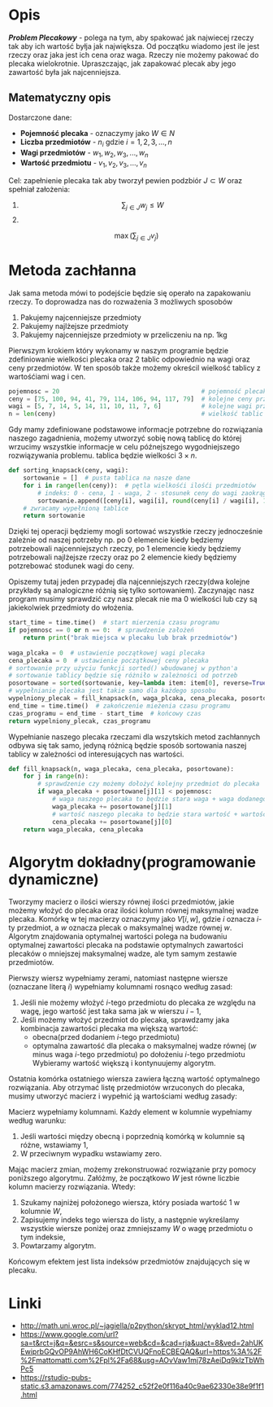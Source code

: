 # Opis 
***Problem Plecakowy*** - polega na tym, aby spakować jak najwiecej rzeczy tak aby ich wartość byłja jak największa. Od początku wiadomo jest ile jest rzeczy oraz jaka jest ich cena oraz waga. Rzeczy nie możemy pakować do plecaka wielokrotnie. Upraszczając, jak zapakować plecak aby jego zawartość była jak najcenniejsza.

## Matematyczny opis
Dostarczone dane:
- **Pojemność plecaka** - oznaczymy jako $W \in N$
- **Liczba przedmiotów** - $n_{i}$ gdzie $i=1,2,3,...,n$
- **Wagi przedmiotów** - $w_{1}, w_{2}, w_{3},...,w_{n}$ 
- **Wartość przedmiotu** - $v_{1}, v_{2}, v_{3},...,v_{n}$

Cel: zapełnienie plecaka tak aby tworzył pewien podzbiór $J \subset W$ oraz spełniał założenia:
1) $$\sum_{j \in J}{w_{j}\le W}$$
2) 
$$ \max ( \sum_{j \in J}{v_{j}}) $$

# Metoda zachłanna
Jak sama metoda mówi to podejście będzie się operało na zapakowaniu rzeczy.
To doprowadza nas do rozważenia 3 możliwych sposobów
1) Pakujemy najcenniejsze przedmioty
2) Pakujemy najlżejsze przedmioty
3) Pakujemy najcenniejsze przedmioty w przeliczeniu na np. 1kg

Pierwszym krokiem który wykonamy w naszym programie będzie zdefiniowanie wielkości plecaka oraz 2 tablic odpowiednio na wagi oraz ceny przedmiotów. W ten sposób także możemy okreścil wielkość tablicy z wartośćiami wag i cen.
```python
pojemnosc = 20                                       # pojemność plecaka
ceny = [75, 100, 94, 41, 79, 114, 106, 94, 117, 79]  # kolejne ceny przedmiotów
wagi = [5, 7, 14, 5, 14, 11, 10, 11, 7, 6]           # kolejne wagi przedmiotów
n = len(ceny)                                        # wielkość tablic
```

Gdy mamy zdefiniowane podstawowe informacje potrzebne do rozwiązania naszego zagadnienia, możemy utworzyć sobię nową tablicę do której wrzucimy wszystkie informacje  w celu późnejszego wygodniejszego rozwiązywania problemu. tablica będzie wielkości $3 \times n$.
```python
def sorting_knapsack(ceny, wagi):  
	sortowanie = []  # pusta tablica na nasze dane 
	for i in range(len(ceny)):  # pętla wielkośći ilośći przedmiotów
		# indeks: 0 - cena, 1 - waga, 2 - stosunek ceny do wagi zaokrąglody do 1 miejsca
		sortowanie.append([ceny[i], wagi[i], round(ceny[i] / wagi[i], 1)])  
	# zwracamy wypełnioną tablice
	return sortowanie
```

Dzięki tej operacji będziemy mogli sortować wszystkie rzeczy jednocześnie zależnie od naszej potrzeby np. po 0 elemencie kiedy będziemy potrzebowali najcenniejszych rzeczy, po 1 elemencie kiedy będziemy potrzebowali najlżejsze rzeczy oraz po 2 elemencie kiedy będziemy potzrebować stodunek wagi do ceny.

Opiszemy tutaj jeden przypadej dla najcenniejszych rzeczy(dwa kolejne przykłady są analogiczne różnią się tylko sortowaniem). Zaczynając nasz program musimy sprawdzić czy nasz plecak nie ma 0 wielkości lub czy są jakiekolwiek przedmioty do włożenia.
```python
start_time = time.time()  # start mierzenia czasu programu
if pojemnosc == 0 or n == 0:  # sprawdzenie założeń 
	return print("brak miejsca w plecaku lub brak przedmiotów")  
  
waga_plcaka = 0  # ustawienie początkowej wagi plecaka
cena_plecaka = 0  # ustawienie początkowej ceny plecaka
# sortowanie przy użyciu funkcji sorted() wbudowanej w python'a
# sortowanie tablicy będzie się różniło w zależności od potrzeb
posortowane = sorted(sortowanie, key=lambda item: item[0], reverse=True)
# wypełnianie plecaka jest takie samo dla każdego sposobu
wypelniony_plecak = fill_knapsack(n, waga_plcaka, cena_plecaka, posortowane)  
end_time = time.time()  # zakończenie mieżenia czasu programu
czas_programu = end_time - start_time  # końcowy czas
return wypelniony_plecak, czas_programu
```

Wypełnianie naszego plecaka rzeczami dla wszytskich metod zachłannych odbywa się tak samo, jedyną różnicą będzie sposób sortowania naszej tablicy w zależności od interesujących nas wartości.
```python
def fill_knapsack(n, waga_plecaka, cena_plecaka, posortowane):  
	for j in range(n):  
		# sprawdzenie czy możemy dołożyć kolejny przedmiot do plecaka
		if waga_plecaka + posortowane[j][1] < pojemnosc:  
			# waga naszego plecaka to będzie stara waga + waga dodanego przedmiotu
			waga_plecaka += posortowane[j][1]  
			# wartość naszego plecaka to będzie stara wartość + wartość dodanego przedmiotu
			cena_plecaka += posortowane[j][0]  
	return waga_plecaka, cena_plecaka
```


# Algorytm dokładny(programowanie dynamiczne)

Tworzymy macierz o ilości wierszy równej ilości przedmiotów, jakie możemy włożyć do plecaka oraz ilości kolumn równej maksymalnej wadze plecaka.
Komórkę w tej macierzy oznaczymy jako $V[i, w]$, gdzie $i$ oznacza $i$-ty przedmiot, a $w$ oznacza plecak o maksymalnej wadze równej $w$.
Algorytm znajdowania optymalnej wartości polega na budowaniu optymalnej zawartości plecaka na podstawie optymalnych zawartości plecaków o mniejszej maksymalnej wadze, ale tym samym zestawie przedmiotów.

Pierwszy wiersz wypełniamy zerami, natomiast następne wiersze (oznaczane literą $i$) wypełniamy kolumnami rosnąco według zasad:

1. Jeśli nie możemy włożyć $i$-tego przedmiotu do plecaka ze względu na wagę, jego wartość jest taka sama jak w wierszu $i - 1$,
2. Jeśli możemy włożyć przedmiot do plecaka, sprawdzamy jaka kombinacja zawartości plecaka ma większą wartość:
    - obecna(przed dodaniem $i$-tego przedmiotu)
    - optymalna zawartość dla plecaka o maksymalnej wadze równej ($w$ minus waga $i$-tego przedmiotu) po dołożeniu $i$-tego przedmiotu
    Wybieramy wartość większą i kontynuujemy algorytm.

Ostatnia komórka ostatniego wiersza zawiera łączną wartość optymalnego rozwiązania. Aby otrzymać listę przedmiotów wrzuconych do plecaka, musimy utworzyć macierz i wypełnić ją wartościami według zasady:

Macierz wypełniamy kolumnami. Każdy element w kolumnie wypełniamy według warunku:

1. Jeśli wartości między obecną i poprzednią komórką w kolumnie są różne, wstawiamy 1,
2. W przeciwnym wypadku wstawiamy zero.

Mając macierz zmian, możemy zrekonstruować rozwiązanie przy pomocy poniższego algorytmu. Załóżmy, że początkowo $W$ jest równe liczbie kolumn macierzy rozwiązania. Wtedy:

1. Szukamy najniżej położonego wiersza, który posiada wartość 1 w kolumnie $W$,
2. Zapisujemy indeks tego wiersza do listy, a następnie wykreślamy wszystkie wiersze poniżej oraz zmniejszamy $W$ o wagę przedmiotu o tym indeksie,
3. Powtarzamy algorytm.

Końcowym efektem jest lista indeksów przedmiotów znajdujących się w plecaku.


# Linki
- http://math.uni.wroc.pl/~jagiella/p2python/skrypt_html/wyklad12.html
- https://www.google.com/url?sa=t&rct=j&q=&esrc=s&source=web&cd=&cad=rja&uact=8&ved=2ahUKEwiprbGQvOP9AhWH6CoKHfDtCVUQFnoECBEQAQ&url=https%3A%2F%2Fmattomatti.com%2Fpl%2Fa68&usg=AOvVaw1mj78zAeiDq9klzTbWhPc5
- https://rstudio-pubs-static.s3.amazonaws.com/774252_c52f2e0f116a40c9ae62330e38e9f1f1.html
